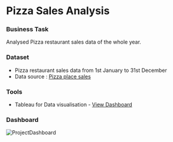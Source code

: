 # Pizza Sales Analysis




### Business Task

Analysed Pizza restaurant sales data of the whole year.


### Dataset

- Pizza restaurant sales data from 1st January to 31st December
- Data source : [Pizza place sales](https://www.mavenanalytics.io/data-playground)


### Tools 

* Tableau for Data visualisation - [View Dashboard](https://public.tableau.com/app/profile/prathamesh.k7019/viz/PizzasalesDashboard/PIZZASALESANALYSIS)


### Dashboard

![ProjectDashboard](https://user-images.githubusercontent.com/121120648/214035438-a9363817-7206-4a81-97d3-f643b6c98b7b.PNG)


